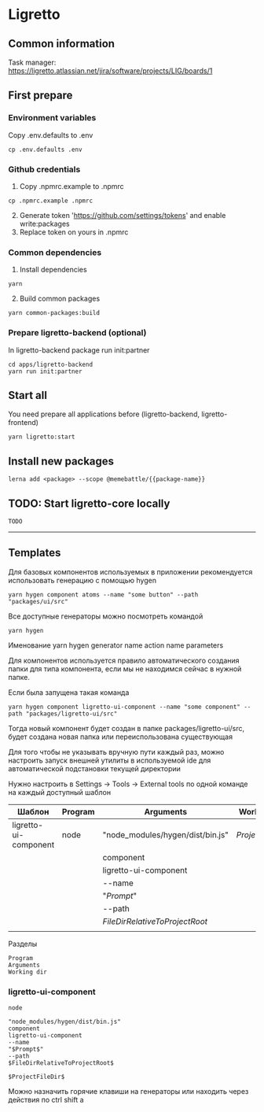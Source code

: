 # Ligretto

## Common information
Task manager: https://ligretto.atlassian.net/jira/software/projects/LIG/boards/1

## First prepare

### Environment variables
Copy .env.defaults to .env
```shell
cp .env.defaults .env
```

### Github credentials
1. Copy .npmrc.example to .npmrc
```
cp .npmrc.example .npmrc
```
2. Generate token 'https://github.com/settings/tokens' and enable write:packages
3. Replace token on yours in .npmrc

### Common dependencies
1. Install dependencies
```
yarn
```
2. Build common packages
```
yarn common-packages:build
```

### Prepare ligretto-backend (optional)
In ligretto-backend package run init:partner
```
cd apps/ligretto-backend
yarn run init:partner
```
## Start all
You need prepare all applications before (ligretto-backend, ligretto-frontend)
```
yarn ligretto:start
```

## Install new packages
```
lerna add <package> --scope @memebattle/{{package-name}}
```

## TODO: Start ligretto-core locally
```
TODO
```
----
## Templates

Для базовых компонентов используемых в приложении рекомендуется использовать генерацию с помощью hygen

    yarn hygen component atoms --name "some button" --path "packages/ui/src"

Все доступные генераторы можно посмотреть командой

    yarn hygen

Именование yarn hygen generator name action name parameters

Для компонентов используется правило автоматического создания папки для типа компонента,
если мы не находимся сейчас в нужной папке.

Если была запущена такая команда

    yarn hygen component ligretto-ui-component --name "some component" --path "packages/ligretto-ui/src"

Тогда новый компонент будет создан в папке packages/ligretto-ui/src, будет создана новая папка
 или переиспользована существующая

Для того чтобы не указывать вручную пути каждый раз, можно настроить запуск внешней
утилиты в используемой ide для автоматической подстановки текущей директории

Нужно настроить в Settings -> Tools -> External tools по одной команде на каждый доступный шаблон

| Шаблон     | Program       | Arguments                        | Working dir      |
| ---------- | ------------- | -------------------------------- | ---------------- |
| ligretto-ui-component| node | "node_modules/hygen/dist/bin.js" | $ProjectFileDir$ |
|            |               | component                        |                  |
|            |               | ligretto-ui-component            |                  |
|            |               | --name                           |                  |
|            |               | "$Prompt$"                       |                  |
|            |               | --path                           |                  |
|            |               | $FileDirRelativeToProjectRoot$   |                  |
|            |               |                                  |                  |

Разделы

    Program
    Arguments
    Working dir


### ligretto-ui-component

    node

    "node_modules/hygen/dist/bin.js"
    component
    ligretto-ui-component
    --name
    "$Prompt$"
    --path
    $FileDirRelativeToProjectRoot$

    $ProjectFileDir$

Можно назначить горячие клавиши на генераторы или находить через действия по ctrl shift a
